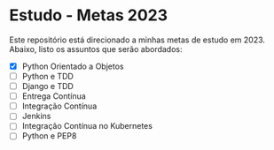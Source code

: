 # Estudo - Metas 2023

Este repositório está direcionado a minhas metas de estudo em 2023. Abaixo, listo os assuntos que serão abordados:

- [x] Python Orientado a Objetos
- [ ] Python e TDD
- [ ] Django e TDD
- [ ] Entrega Contínua
- [ ] Integração Contínua
- [ ] Jenkins
- [ ] Integração Contínua no Kubernetes
- [ ] Python e PEP8
